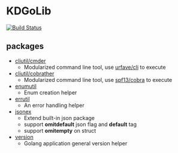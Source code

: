 KDGoLib
=======

[![Build Status](https://travis-ci.org/tsaikd/KDGoLib.svg?branch=master)](https://travis-ci.org/tsaikd/KDGoLib)

## packages

* [cliutil/cmder](cliutil/cmder)
	* Modularized command line tool, use [urfave/cli](https://github.com/urfave/cli) to execute
* [cliutil/cobrather](cliutil/cobrather)
	* Modularized command line tool, use [spf13/cobra](https://github.com/spf13/cobra) to execute
* [enumutil](enumutil)
	* Enum creation helper
* [errutil](errutil)
	* An error handling helper
* [jsonex](jsonex)
	* Extend built-in json package
	* support **omitdefault** json flag and **default** tag
	* support **omitempty** on struct
* [version](version)
	* Golang application general version helper
